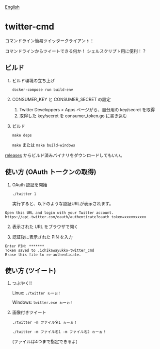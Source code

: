 [English](README.md)
# twitter-cmd
コマンドライン簡易ツイッタークライアント！

コマンドラインからツイートできる何か！ シェルスクリプト用に便利！？

## ビルド
1. ビルド環境の立ち上げ

    `docker-compose run build-env`

1. CONSUMER_KEY と CONSUMER_SECRET の設定

    1. Twitter Developpers > Apps ページがら、自分用の key/secret を取得
    1. 取得した key/secret を consumer_token.go に書き込む

1. ビルド

    `make deps`

    `make` または `make build-windows`

[releases](https://github.com/IchikawaYukko/twitter-cmd/releases) からビルド済みバイナリをダウンロードしてもいい。

## 使い方 (OAuth トークンの取得)

1. OAuth 認証を開始

    `./twitter 1`

    実行すると、以下のような認証URLが表示されます。

```
Open this URL and login with your Twitter account.
https://api.twitter.com/oauth/authenticate?oauth_token=xxxxxxxxxx
```
2. 表示された URL をブラウザで開く

3. 認証後に表示された PIN を入力

```
Enter PIN: *******
Token saved to .ichikawayukko-twitter_cmd
Erase this file to re-authenticate.
```

## 使い方 (ツイート)
1. つぶやく!!

    Linux: `./twitter ゎーぉ！`

    Windows: `twitter.exe ゎーぉ！`

1. 画像付きツイート

    `./twitter -m ファイル名1 ゎーぉ！`

    `./twitter -m ファイル名1 -m ファイル名2 ゎーぉ！`

    (ファイルは4つまで指定できるよ)
